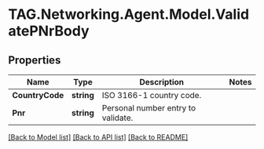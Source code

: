 # TAG.Networking.Agent.Model.ValidatePNrBody

## Properties

Name | Type | Description | Notes
------------ | ------------- | ------------- | -------------
**CountryCode** | **string** | ISO 3166-1 country code. | 
**Pnr** | **string** | Personal number entry to validate. | 

[[Back to Model list]](../README.md#documentation-for-models) [[Back to API list]](../README.md#documentation-for-api-endpoints) [[Back to README]](../README.md)

